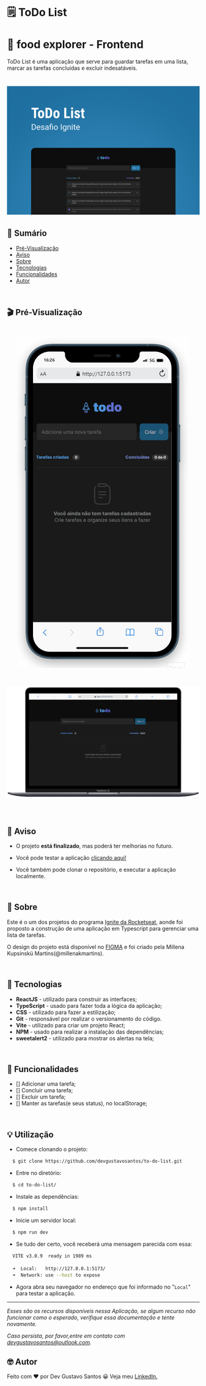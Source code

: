 # :spiral_notepad: ToDo List

# :hamburger: food explorer - Frontend

ToDo List é uma aplicação que serve para guardar tarefas em uma lista, marcar as tarefas concluídas e excluir indesatáveis.

<h1 align="center">
    <img src="./public/cover.jpg" alt="Capa do projeto">
</h1>

## :open_book: Sumário

- [Pré-Visualização](#clapper-pré-visualização)
- [Aviso](#loudspeaker-aviso)
- [Sobre](#memo-sobre)
- [Tecnologias](#floppy_disk-tecnologias)
- [Funcionalidades](#hammer-funcionalidades)
- [Autor](#nerd_face-autor)

</br>

## :clapper: Pré-Visualização

<h1 align="center">
  <img src="./public/mobile-preview.gif" alt="gif da versão mobile">
</h1>

<h1 align="center">
  <img src="./public/desktop-preview.gif" alt="gif da versão desktop">
</h1>

</br>

## :loudspeaker: Aviso

- O projeto **está finalizado**, mas poderá ter melhorias no futuro.

- Você pode testar a aplicação [clicando aqui!](https://todo-list-2023.netlify.app/)

- Você também pode clonar o repositório, e executar a aplicação localmente.

</br>

## :memo: Sobre

Este é o um dos projetos do programa [Ignite da Rocketseat](https://www.rocketseat.com.br/ignite), aonde foi proposto a construção de uma aplicação em Typescript para gerenciar uma lista de tarefas.

O design do projeto está disponível no [FIGMA](<https://www.figma.com/file/EgU4ubkS5OhlE8sAbROs3K/ToDo-List-(Copy)?node-id=101%3A98&t=3i3J57EXerQsZZXS-0>) e foi criado pela Millena Kupsinskü Martins(@millenakmartins).

</br>

## :floppy_disk: Tecnologias

- **ReactJS** - utilizado para construir as interfaces;
- **TypeScript** - usado para fazer toda a lógica da aplicação;
- **CSS** - utilizado para fazer a estilização;
- **Git** - responsável por realizar o versionamento do código.
- **Vite** - utilizado para criar um projeto React;
- **NPM** - usado para realizar a instalação das dependências;
- **sweetalert2** - utilizado para mostrar os alertas na tela;

</br>

## :hammer: Funcionalidades

- [] Adicionar uma tarefa;
- [] Concluir uma tarefa;
- [] Excluir um tarefa;
- [] Manter as tarefas(e seus status), no localStorage;

</br>

## :bulb: Utilização

- Comece clonando o projeto:

```bash
  $ git clone https://github.com/devgustavosantos/to-do-list.git
```

- Entre no diretório:

```bash
  $ cd to-do-list/
```

- Instale as dependências:

```bash
  $ npm install
```

- Inicie um servidor local:

```bash
  $ npm run dev
```

- Se tudo der certo, você receberá uma mensagem parecida com essa:

```bash
  VITE v3.0.9  ready in 1989 ms

  ➜  Local:   http://127.0.0.1:5173/
  ➜  Network: use --host to expose
```

- Agora abra seu navegador no endereço que foi informado no "`Local`" para testar a aplicação.

---

_Esses são os recursos disponíveis nessa Aplicação, se algum recurso não funcionar como o esperado, verifique essa documentação e tente novamente._

_Caso persista, por favor,entre em contato com [devgustavosantos@outlook.com](mailto:devgustavosantos@outlook.com)._

## :nerd_face: Autor

Feito com :heart: por Dev Gustavo Santos :grinning: Veja meu [LinkedIn.](https://www.linkedin.com/in/devgustavosantos/)
